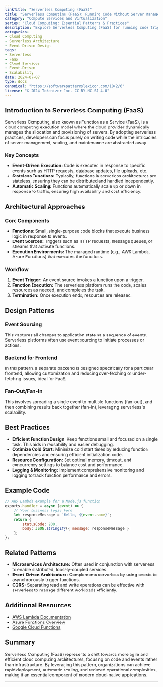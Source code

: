 ```yaml
---
linkTitle: "Serverless Computing (FaaS)"
title: "Serverless Computing (FaaS): Running Code Without Server Management"
category: "Compute Services and Virtualization"
series: "Cloud Computing: Essential Patterns & Practices"
description: "Explore Serverless Computing (FaaS) for running code triggered by events, eliminating the need to manage servers."
categories:
- Cloud Computing
- Serverless Architecture
- Event-Driven Design
tags:
- Serverless
- FaaS
- Cloud Services
- Event-Driven
- Scalability
date: 2024-07-07
type: docs
canonical: "https://softwarepatternslexicon.com/18/2/6"
license: "© 2024 Tokenizer Inc. CC BY-NC-SA 4.0"
---
```


## Introduction to Serverless Computing (FaaS)

Serverless Computing, also known as Function as a Service (FaaS), is a cloud computing execution model where the cloud provider dynamically manages the allocation and provisioning of servers. By adopting serverless practices, developers can focus purely on writing code while the intricacies of server management, scaling, and maintenance are abstracted away.

### Key Concepts

- **Event-Driven Execution:** Code is executed in response to specific events such as HTTP requests, database updates, file uploads, etc.
- **Stateless Functions:** Typically, functions in serverless architectures are stateless, ensuring they can be distributed and handled independently.
- **Automatic Scaling:** Functions automatically scale up or down in response to traffic, ensuring high availability and cost efficiency.

## Architectural Approaches

### Core Components

- **Functions:** Small, single-purpose code blocks that execute business logic in response to events.
- **Event Sources:** Triggers such as HTTP requests, message queues, or streams that activate functions.
- **Execution Environments:** The managed runtime (e.g., AWS Lambda, Azure Functions) that executes the functions.

### Workflow

1. **Event Trigger:** An event source invokes a function upon a trigger.
2. **Function Execution:** The serverless platform runs the code, scales resources as needed, and completes the task.
3. **Termination:** Once execution ends, resources are released.

## Design Patterns

### Event Sourcing
This captures all changes to application state as a sequence of events. Serverless platforms often use event sourcing to initiate processes or actions.

### Backend for Frontend
In this pattern, a separate backend is designed specifically for a particular frontend, allowing customization and reducing over-fetching or under-fetching issues, ideal for FaaS.

### Fan-Out/Fan-In
This involves spreading a single event to multiple functions (fan-out), and then combining results back together (fan-in), leveraging serverless's scalability.

## Best Practices

- **Efficient Function Design:** Keep functions small and focused on a single task. This aids in reusability and easier debugging.
- **Optimize Cold Start:** Minimize cold start times by reducing function dependencies and ensuring efficient initialization code.
- **Resource Configuration:** Set optimal memory, timeout, and concurrency settings to balance cost and performance.
- **Logging & Monitoring:** Implement comprehensive monitoring and logging to track function performance and errors.

## Example Code

```javascript
// AWS Lambda example for a Node.js function
exports.handler = async (event) => {
    // Your business logic here
    let responseMessage = `Hello, ${event.name}`;
    return {
        statusCode: 200,
        body: JSON.stringify({ message: responseMessage })
    };
};
```

## Related Patterns

- **Microservices Architecture:** Often used in conjunction with serverless to enable distributed, loosely-coupled services.
- **Event-Driven Architecture:** Complements serverless by using events to asynchronously trigger functions.
- **CQRS:** Separating read and write operations can be effective with serverless to manage different workloads efficiently.

## Additional Resources

- [AWS Lambda Documentation](https://docs.aws.amazon.com/lambda/)
- [Azure Functions Overview](https://docs.microsoft.com/en-us/azure/azure-functions/)
- [Google Cloud Functions](https://cloud.google.com/functions/docs)

## Summary

Serverless Computing (FaaS) represents a shift towards more agile and efficient cloud computing architectures, focusing on code and events rather than infrastructure. By leveraging this pattern, organizations can achieve rapid deployment, automatic scaling, and reduced operational complexities, making it an essential component of modern cloud-native applications.

---
